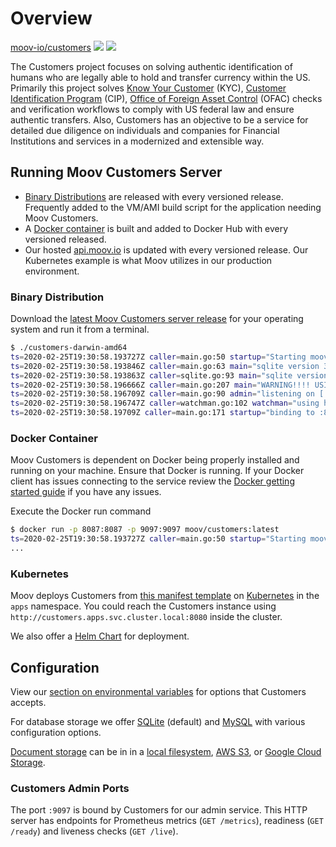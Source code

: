 # Overview

<a class="github-button" href="https://github.com/moov-io/customers" data-size="large" data-show-count="true" aria-label="Star moov-io/customers on GitHub">moov-io/customers</a>
<a href="https://godoc.org/github.com/moov-io/customers"><img src="https://godoc.org/github.com/moov-io/customers?status.svg" /></a>
<a href="https://raw.githubusercontent.com/moov-io/customers/master/LICENSE"><img src="https://img.shields.io/badge/license-Apache2-blue.svg" /></a>

The Customers project focuses on solving authentic identification of humans who are legally able to hold and transfer currency within the US. Primarily this project solves [Know Your Customer](https://en.wikipedia.org/wiki/Know_your_customer) (KYC), [Customer Identification Program](https://en.wikipedia.org/wiki/Customer_Identification_Program) (CIP), [Office of Foreign Asset Control](https://www.treasury.gov/about/organizational-structure/offices/Pages/Office-of-Foreign-Assets-Control.aspx) (OFAC) checks and verification workflows to comply with US federal law and ensure authentic transfers. Also, Customers has an objective to be a service for detailed due diligence on individuals and companies for Financial Institutions and services in a modernized and extensible way.

## Running Moov Customers Server

- <a href="#binary-distribution">Binary Distributions</a> are released with every versioned release. Frequently added to the VM/AMI build script for the application needing Moov Customers.
- A <a href="#docker-container">Docker container</a> is built and added to Docker Hub with every versioned released.
- Our hosted [api.moov.io](https://api.moov.io) is updated with every versioned release. Our Kubernetes example is what Moov utilizes in our production environment.

### Binary Distribution

Download the [latest Moov Customers server release](https://github.com/moov-io/customers/releases) for your operating system and run it from a terminal.

```sh
$ ./customers-darwin-amd64
ts=2020-02-25T19:30:58.193727Z caller=main.go:50 startup="Starting moov-io/customers server version v0.4.0-rc1"
ts=2020-02-25T19:30:58.193846Z caller=main.go:63 main="sqlite version 3.30.1"
ts=2020-02-25T19:30:58.193863Z caller=sqlite.go:93 main="sqlite version 3.30.1"
ts=2020-02-25T19:30:58.196666Z caller=main.go:207 main="WARNING!!!! USING INSECURE DEFAULT FILE STORAGE, set FILEBLOB_HMAC_SECRET for ANY production usage"
ts=2020-02-25T19:30:58.196709Z caller=main.go:90 admin="listening on [::]:9097"
ts=2020-02-25T19:30:58.196747Z caller=watchman.go:102 watchman="using http://localhost:8084 for Watchman address"
ts=2020-02-25T19:30:58.19709Z caller=main.go:171 startup="binding to :8087 for HTTP server"
```

### Docker Container

Moov Customers is dependent on Docker being properly installed and running on your machine. Ensure that Docker is running. If your Docker client has issues connecting to the service review the [Docker getting started guide](https://docs.docker.com/get-started/) if you have any issues.

Execute the Docker run command

```sh
$ docker run -p 8087:8087 -p 9097:9097 moov/customers:latest
ts=2020-02-25T19:30:58.193727Z caller=main.go:50 startup="Starting moov-io/customers server version v0.4.0-rc1"
...
```

### Kubernetes

Moov deploys Customers from [this manifest template](https://github.com/moov-io/infra/blob/master/lib/apps/16-customers.yml) on [Kubernetes](https://kubernetes.io/docs/tutorials/kubernetes-basics/) in the `apps` namespace. You could reach the Customers instance using `http://customers.apps.svc.cluster.local:8080` inside the cluster.

We also offer a [Helm Chart](https://github.com/moov-io/charts/tree/master/charts) for deployment.

## Configuration

View our [section on environmental variables](https://github.com/moov-io/customers#configuration) for options that Customers accepts.

For database storage we offer [SQLite](https://github.com/moov-io/customers#sqlite) (default) and [MySQL](https://github.com/moov-io/customers#mysql) with various configuration options.

[Document storage](https://github.com/moov-io/customers#document-storage) can be in in a [local filesystem](https://github.com/moov-io/customers#local-filesystem-storage),  [AWS S3](https://github.com/moov-io/customers#aws-s3-storage), or [Google Cloud Storage](https://github.com/moov-io/customers#google-cloud-storage).

### Customers Admin Ports

The port `:9097` is bound by Customers for our admin service. This HTTP server has endpoints for Prometheus metrics (`GET /metrics`), readiness (`GET /ready`) and liveness checks (`GET /live`).
